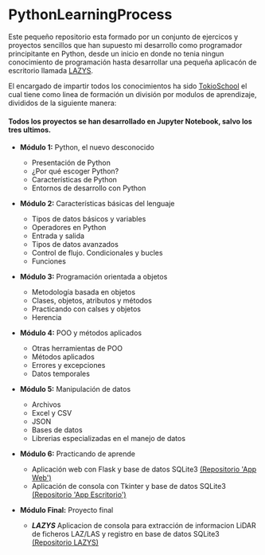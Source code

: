 # PythonLearningProcess
Este pequeño repositorio esta formado por un conjunto de ejercicos y proyectos sencillos que han supuesto mi desarrollo como programador principitante en Python, desde un inicio en donde no tenia ningun conocimiento de programación hasta desarrollar una pequeña aplicacón de escritorio llamada [LAZYS](https://github.com/JesusdelaHoz/LazysApp.git).

El encargado de impartir todos los conocimientos ha sido [TokioSchool](https://www.tokioschool.com/?MLL=2942&gclid=CjwKCAjw_b6WBhAQEiwAp4HyILrVY7wqusKA0W1we5Fz3ud-nPU3YuoZqsXNOc5XWIWJFyFCyZj86hoCnGgQAvD_BwE) el cual tiene como linea de formación un división por modulos de aprendizaje, divididos de la siguiente manera:
#### Todos los proyectos se han desarrollado en Jupyter Notebook, salvo los tres ultimos.

+ __Módulo 1:__ Python, el nuevo desconocido
    - Presentación de Python
    - ¿Por qué escoger Python?
    - Características de Python
    - Entornos de desarrollo con Python

+ __Módulo 2:__ Características básicas del lenguaje
    - Tipos de datos básicos y variables
    - Operadores en Python
    - Entrada y salida
    - Tipos de datos avanzados
    - Control de flujo. Condicionales y bucles
    - Funciones

+ __Módulo 3:__ Programación orientada a objetos
    - Metodología basada en objetos
    - Clases, objetos, atributos y métodos
    - Practicando con calses y objetos
    - Herencia

+ __Módulo 4:__ POO y métodos aplicados
    - Otras herramientas de POO
    - Métodos aplicados
    - Errores y excepciones
    - Datos temporales

+ __Módulo 5:__ Manipulación de datos
    - Archivos
    - Excel y CSV
    - JSON
    - Bases de datos
    - Librerias especializadas en el manejo de datos

+ __Módulo 6:__ Practicando de aprende
    - Aplicación web con Flask y base de datos SQLite3 [(Repositorio 'App Web')](https://github.com/JesusdelaHoz/AppWeb_LearningProcess.git)
    - Aplicación de consola con Tkinter y base de datos SQLite3 [(Repositorio 'App Escritorio')](https://github.com/JesusdelaHoz/AppConsola_LearningProcess.git) 
   
+ __Módulo Final:__ Proyecto final
    - ___LAZYS___ Aplicacion de consola para extracción de informacion LiDAR de ficheros LAZ/LAS y registro en base de datos SQLite3 [(Repositorio LAZYS)](https://github.com/JesusdelaHoz/LazysApp.git)
